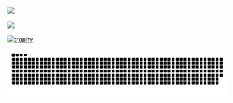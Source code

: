 ![](https://github-profile-summary-cards.vercel.app/api/cards/profile-details?username=lifeone-sukenaga&theme=2077)

![](https://komarev.com/ghpvc/?username=lifeone-sukenaga)

[![trophy](https://github-profile-trophy.vercel.app/?username=lifeone-sukenaga&theme=onedark)](https://github-profile-trophy.vercel.app/?username=lifeone-sukenaga&theme=tokyonight)

![](https://raw.githubusercontent.com/lifeone-sukenaga/lifeone-sukenaga/output/github-contribution-grid-snake.svg)
